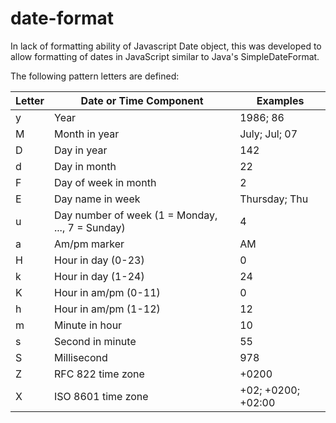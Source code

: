 # date-format
In lack of formatting ability of Javascript Date object, this was developed to allow formatting of dates in JavaScript similar to Java's SimpleDateFormat.

The following pattern letters are defined:

<table>
  <thead>
    <tr>
      <th>Letter</th>
      <th>Date or Time Component</th>
      <th>Examples</th>
    </tr>
  </thead>
  <tbody>
    <tr>
      <td>y</td>
      <td>Year</td>
      <td>1986; 86</td>
    </tr>
    <tr>
      <td>M</td>
      <td>Month in year</td>
      <td>July; Jul; 07</td>
    </tr>
    <tr>
      <td>D</td>
      <td>Day in year</td>
      <td>142</td>
    </tr>
    <tr>
      <td>d</td>
      <td>Day in month</td>
      <td>22</td>
    </tr>
    <tr>
      <td>F</td>
      <td>Day of week in month</td>
      <td>2</td>
    </tr>
    <tr>
      <td>E</td>
      <td>Day name in week</td>
      <td>Thursday; Thu</td>
    </tr>
    <tr>
      <td>u</td>
      <td>Day number of week (1 = Monday, ..., 7 = Sunday)</td>
      <td>4</td>
    </tr>
    <tr>
      <td>a</td>
      <td>Am/pm marker</td>
      <td>AM</td>
    </tr>
    <tr>
      <td>H</td>
      <td>Hour in day (0-23)</td>
      <td>0</td>
    </tr>
    <tr>
      <td>k</td>
      <td>Hour in day (1-24)</td>
      <td>24</td>
    </tr>
    <tr>
      <td>K</td>
      <td>Hour in am/pm (0-11)</td>
      <td>0</td>
    </tr>
    <tr>
      <td>h</td>
      <td>Hour in am/pm (1-12)</td>
      <td>12</td>
    </tr>
    <tr>
      <td>m</td>
      <td>Minute in hour</td>
      <td>10</td>
    </tr>
    <tr>
      <td>s</td>
      <td>Second in minute</td>
      <td>55</td>
    </tr>
    <tr>
      <td>S</td>
      <td>Millisecond</td>
      <td>978</td>
    </tr>
    <tr>
      <td>Z</td>
      <td>RFC 822 time zone</td>
      <td>+0200</td>
    </tr>
    <tr>
      <td>X</td>
      <td>ISO 8601 time zone</td>
      <td>+02; +0200; +02:00</td>
    </tr>
  </tbody>
</table>
